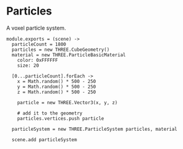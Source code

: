 Particles
=========

A voxel particle system.

    module.exports = (scene) ->
      particleCount = 1800
      particles = new THREE.CubeGeometry()
      material = new THREE.ParticleBasicMaterial
        color: 0xFFFFFF
        size: 20
      
      [0...particleCount].forEach ->
        x = Math.random() * 500 - 250
        y = Math.random() * 500 - 250
        z = Math.random() * 500 - 250
        
        particle = new THREE.Vector3(x, y, z)
      
        # add it to the geometry
        particles.vertices.push particle
      
      particleSystem = new THREE.ParticleSystem particles, material
      
      scene.add particleSystem
      